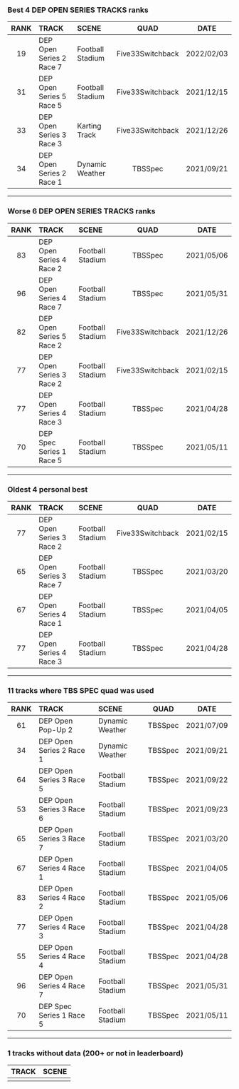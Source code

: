 ### Best 4 DEP OPEN SERIES TRACKS ranks
|RANK|TRACK|SCENE|QUAD|DATE|
|:---:|:---|:---|:---:|:---:|
|19|DEP Open Series 2 Race 7|Football Stadium|Five33Switchback|2022/02/03|
|31|DEP Open Series 5 Race 5|Football Stadium|Five33Switchback|2021/12/15|
|33|DEP Open Series 3 Race 3|Karting Track|Five33Switchback|2021/12/26|
|34|DEP Open Series 2 Race 1|Dynamic Weather|TBSSpec|2021/09/21|
---
### Worse 6 DEP OPEN SERIES TRACKS ranks
|RANK|TRACK|SCENE|QUAD|DATE|
|:---:|:---|:---|:---:|:---:|
|83|DEP Open Series 4 Race 2|Football Stadium|TBSSpec|2021/05/06|
|96|DEP Open Series 4 Race 7|Football Stadium|TBSSpec|2021/05/31|
|82|DEP Open Series 5 Race 2|Football Stadium|Five33Switchback|2021/12/26|
|77|DEP Open Series 3 Race 2|Football Stadium|Five33Switchback|2021/02/15|
|77|DEP Open Series 4 Race 3|Football Stadium|TBSSpec|2021/04/28|
|70|DEP Spec Series 1 Race 5|Football Stadium|TBSSpec|2021/05/11|
---
### Oldest 4 personal best
|RANK|TRACK|SCENE|QUAD|DATE|
|:---:|:---|:---|:---:|:---:|
|77|DEP Open Series 3 Race 2|Football Stadium|Five33Switchback|2021/02/15|
|65|DEP Open Series 3 Race 7|Football Stadium|TBSSpec|2021/03/20|
|67|DEP Open Series 4 Race 1|Football Stadium|TBSSpec|2021/04/05|
|77|DEP Open Series 4 Race 3|Football Stadium|TBSSpec|2021/04/28|
---
### 11 tracks where TBS SPEC quad was used
|RANK|TRACK|SCENE|QUAD|DATE|
|:---:|:---|:---|:---:|:---:|
|61|DEP Open Pop-Up 2|Dynamic Weather|TBSSpec|2021/07/09|
|34|DEP Open Series 2 Race 1|Dynamic Weather|TBSSpec|2021/09/21|
|64|DEP Open Series 3 Race 5|Football Stadium|TBSSpec|2021/09/22|
|53|DEP Open Series 3 Race 6|Football Stadium|TBSSpec|2021/09/23|
|65|DEP Open Series 3 Race 7|Football Stadium|TBSSpec|2021/03/20|
|67|DEP Open Series 4 Race 1|Football Stadium|TBSSpec|2021/04/05|
|83|DEP Open Series 4 Race 2|Football Stadium|TBSSpec|2021/05/06|
|77|DEP Open Series 4 Race 3|Football Stadium|TBSSpec|2021/04/28|
|55|DEP Open Series 4 Race 4|Football Stadium|TBSSpec|2021/04/28|
|96|DEP Open Series 4 Race 7|Football Stadium|TBSSpec|2021/05/31|
|70|DEP Spec Series 1 Race 5|Football Stadium|TBSSpec|2021/05/11|
---
### 1 tracks without data (200+ or not in leaderboard)
|TRACK|SCENE|
|:---|:---|
|||
